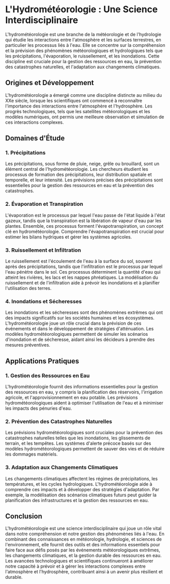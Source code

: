 # L'Hydrométéorologie : Une Science Interdisciplinaire

L'hydrométéorologie est une branche de la météorologie et de l'hydrologie qui étudie les interactions entre l'atmosphère et les surfaces terrestres, en particulier les processus liés à l'eau. Elle se concentre sur la compréhension et la prévision des phénomènes météorologiques et hydrologiques tels que les précipitations, l'évaporation, le ruissellement, et les inondations. Cette discipline est cruciale pour la gestion des ressources en eau, la prévention des catastrophes naturelles, et l'adaptation aux changements climatiques.

## Origines et Développement

L'hydrométéorologie a émergé comme une discipline distincte au milieu du XXe siècle, lorsque les scientifiques ont commencé à reconnaître l'importance des interactions entre l'atmosphère et l'hydrosphère. Les progrès technologiques, tels que les satellites météorologiques et les modèles numériques, ont permis une meilleure observation et simulation de ces interactions complexes.

## Domaines d'Étude

### 1. **Précipitations**

Les précipitations, sous forme de pluie, neige, grêle ou brouillard, sont un élément central de l'hydrométéorologie. Les chercheurs étudient les processus de formation des précipitations, leur distribution spatiale et temporelle, et leur intensité. Les prévisions précises des précipitations sont essentielles pour la gestion des ressources en eau et la prévention des catastrophes.

### 2. **Évaporation et Transpiration**

L'évaporation est le processus par lequel l'eau passe de l'état liquide à l'état gazeux, tandis que la transpiration est la libération de vapeur d'eau par les plantes. Ensemble, ces processus forment l'évapotranspiration, un concept clé en hydrométéorologie. Comprendre l'évapotranspiration est crucial pour estimer les bilans hydriques et gérer les systèmes agricoles.

### 3. **Ruissellement et Infiltration**

Le ruissellement est l'écoulement de l'eau à la surface du sol, souvent après des précipitations, tandis que l'infiltration est le processus par lequel l'eau pénètre dans le sol. Ces processus déterminent la quantité d'eau qui atteint les rivières, les lacs et les nappes phréatiques. La modélisation du ruissellement et de l'infiltration aide à prévoir les inondations et à planifier l'utilisation des terres.

### 4. **Inondations et Sécheresses**

Les inondations et les sécheresses sont des phénomènes extrêmes qui ont des impacts significatifs sur les sociétés humaines et les écosystèmes. L'hydrométéorologie joue un rôle crucial dans la prévision de ces événements et dans le développement de stratégies d'atténuation. Les modèles hydrométéorologiques permettent de simuler les scénarios d'inondation et de sécheresse, aidant ainsi les décideurs à prendre des mesures préventives.

## Applications Pratiques

### 1. **Gestion des Ressources en Eau**

L'hydrométéorologie fournit des informations essentielles pour la gestion des ressources en eau, y compris la planification des réservoirs, l'irrigation agricole, et l'approvisionnement en eau potable. Les prévisions hydrométéorologiques aident à optimiser l'utilisation de l'eau et à minimiser les impacts des pénuries d'eau.

### 2. **Prévention des Catastrophes Naturelles**

Les prévisions hydrométéorologiques sont cruciales pour la prévention des catastrophes naturelles telles que les inondations, les glissements de terrain, et les tempêtes. Les systèmes d'alerte précoce basés sur des modèles hydrométéorologiques permettent de sauver des vies et de réduire les dommages matériels.

### 3. **Adaptation aux Changements Climatiques**

Les changements climatiques affectent les régimes de précipitations, les températures, et les cycles hydrologiques. L'hydrométéorologie aide à comprendre ces impacts et à développer des stratégies d'adaptation. Par exemple, la modélisation des scénarios climatiques futurs peut guider la planification des infrastructures et la gestion des ressources en eau.

## Conclusion

L'hydrométéorologie est une science interdisciplinaire qui joue un rôle vital dans notre compréhension et notre gestion des phénomènes liés à l'eau. En combinant des connaissances en météorologie, hydrologie, et sciences de l'environnement, elle fournit des outils et des informations essentiels pour faire face aux défis posés par les événements météorologiques extrêmes, les changements climatiques, et la gestion durable des ressources en eau. Les avancées technologiques et scientifiques continueront à améliorer notre capacité à prévoir et à gérer les interactions complexes entre l'atmosphère et l'hydrosphère, contribuant ainsi à un avenir plus résilient et durable.
